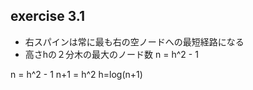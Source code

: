 ## exercise 3.1

- 右スパインは常に最も右の空ノードへの最短経路になる
- 高さhの２分木の最大のノード数 n = h^2 - 1

n = h^2 - 1
n+1 = h^2
h=log(n+1)